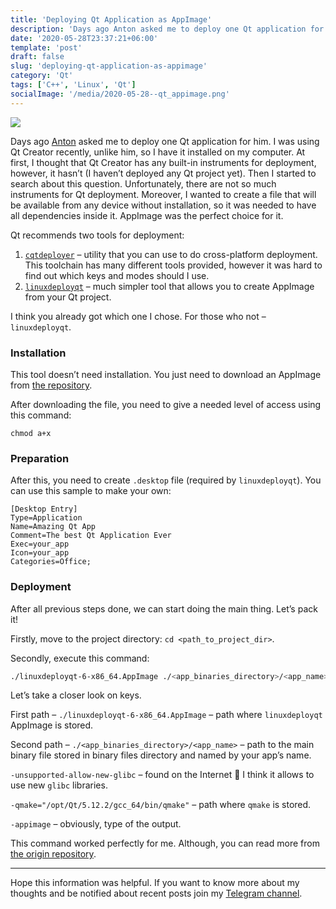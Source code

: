 ```yaml
---
title: 'Deploying Qt Application as AppImage'
description: 'Days ago Anton asked me to deploy one Qt application for him. I was using Qt Creator recently, unlike him, so I have it installed on my computer. At first, I thought that Qt Creator has any built-in instruments for deployment, however, it hasn’t (I haven’t deployed any Qt project yet).'
date: '2020-05-28T23:37:21+06:00'
template: 'post'
draft: false
slug: 'deploying-qt-application-as-appimage'
category: 'Qt'
tags: ['C++', 'Linux', 'Qt']
socialImage: '/media/2020-05-28--qt_appimage.png'
---
```

![](/media/2020-05-28--qt_appimage.png)

Days ago [Anton](blog.radiotech.kz) asked me to deploy one Qt application for him. I was using Qt Creator recently, unlike him, so I have it installed on my computer. At first, I thought that Qt Creator has any built-in instruments for deployment, however, it hasn’t (I haven’t deployed any Qt project yet). Then I started to search about this question. Unfortunately, there are not so much instruments for Qt deployment. Moreover, I wanted to create a file that will be available from any device without installation, so it was needed to have all dependencies inside it. AppImage was the perfect choice for it.

Qt recommends two tools for deployment:

1. [`cqtdeployer`](https://github.com/QuasarApp/CQtDeployer) – utility that you can use to do cross-platform deployment. This toolchain has many different tools provided, however it was hard to find out which keys and modes should I use.
2. [`linuxdeployqt`](https://github.com/probonopd/linuxdeployqt) – much simpler tool that allows you to create AppImage from your Qt project.

I think you already got which one I chose. For those who not – `linuxdeployqt`.

### Installation

This tool doesn’t need installation. You just need to download an AppImage from [the repository](https://github.com/probonopd/linuxdeployqt/releases).

After downloading the file, you need to give a needed level of access using this command:

```shell
chmod a+x
```

### Preparation

After this, you need to create `.desktop` file (required by `linuxdeployqt`). You can use this sample to make your own:

```shell
[Desktop Entry]
Type=Application
Name=Amazing Qt App
Comment=The best Qt Application Ever
Exec=your_app
Icon=your_app
Categories=Office;
```

### Deployment

After all previous steps done, we can start doing the main thing. Let’s pack it!

Firstly, move to the project directory: `cd <path_to_project_dir>`.

Secondly, execute this command:

```sh
./linuxdeployqt-6-x86_64.AppImage ./<app_binaries_directory>/<app_name> -unsupported-allow-new-glibc -qmake="/opt/Qt/5.12.2/gcc_64/bin/qmake" -appimage
```

Let’s take a closer look on keys.

First path – `./linuxdeployqt-6-x86_64.AppImage` – path where `linuxdeployqt` AppImage is stored.

Second path – `./<app_binaries_directory>/<app_name>` – path to the main binary file stored in binary files directory and named by your app’s name.

`-unsupported-allow-new-glibc` – found on the Internet 🙂 I think it allows to use new `glibc` libraries.

`-qmake="/opt/Qt/5.12.2/gcc_64/bin/qmake"` – path where `qmake` is stored.

`-appimage` – obviously, type of the output.

This command worked perfectly for me. Although, you can read more from [the origin repository](https://github.com/probonopd/linuxdeployqt).

- - - - - -

Hope this information was helpful. If you want to know more about my thoughts and be notified about recent posts join my [Telegram channel](https://t.me/madtracercom).